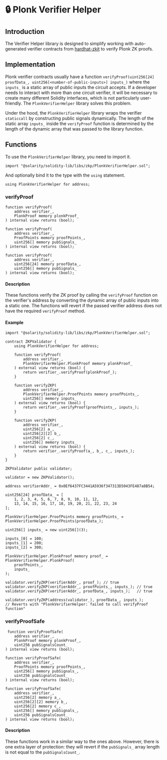 # 🔒 Plonk Verifier Helper

## Introduction

The Verifier Helper library is designed to simplify working with auto-generated verifier contracts from [hardhat-zkit](https://github.com/dl-solarity/hardhat-zkit) to verify Plonk ZK proofs.

## Implementation

Plonk verifier contracts usually have a function `verifyProof(uint256[24] proofData_, uint256[<number-of-public-inputs>] inputs_)` where the `inputs_` is a static array of public inputs the circuit accepts. If a developer needs to interact with more than one circuit verifier, it will be necessary to create many different Solidity interfaces, which is not particularly user-friendly. The `PlonkVerifierHelper` library solves this problem.

Under the hood, the `PlonkVerifierHelper` library wraps the verifier `staticcall` by constructing public signals dynamically. The length of the static array `inputs_` inside the `verifyProof` function is determined by the length of the dynamic array that was passed to the library function.

## Functions

To use the `PlonkVerifierHelper` library, you need to import it.

```solidity
import "@solarity/solidity-lib/libs/zkp/PlonkVerifierHelper.sol";
```

And optionally bind it to the type with the `using` statement.

```solidity
using PlonkVerifierHelper for address;
```

### verifyProof

```solidity
function verifyProof(
    address verifier_,
    PlonkProof memory plonkProof_
) internal view returns (bool);
```

```solidity
function verifyProof(
    address verifier_,
    ProofPoints memory proofPoints_,
    uint256[] memory pubSignals_
) internal view returns (bool);
```

```solidity
function verifyProof(
    address verifier_,
    uint256[24] memory proofData_,
    uint256[] memory pubSignals_
) internal view returns (bool);
```

#### Description

These functions verify the ZK proof by calling the `verifyProof` function on the verifier's address by converting the dynamic array of public inputs into a static one. The functions will revert if the passed verifier address does not have the required `verifyProof` method.

#### Example

```solidity
import "@solarity/solidity-lib/libs/zkp/PlonkVerifierHelper.sol";

contract ZKPValidator {
    using PlonkVerifierHelper for address;

    function verifyProof(
        address verifier_,
        PlonkVerifierHelper.PlonkProof memory plonkProof_
    ) external view returns (bool) {
        return verifier_.verifyProof(plonkProof_);
    }

    function verifyZKP(
        address verifier_,
        PlonkVerifierHelper.ProofPoints memory proofPoints_,
        uint256[] memory inputs_
    ) external view returns (bool) {
        return verifier_.verifyProof(proofPoints_, inputs_);
    }

    function verifyZKP(
        address verifier_,
        uint256[2] a_,
        uint256[2][2] b_,
        uint256[2] c_,
        uint256[] memory inputs_
    ) external view returns (bool) {
        return verifier_.verifyProof(a_, b_, c_, inputs_);
    }
}

ZKPValidator public validator;

validator = new ZKPValidator();

address verifierAddr_ = 0x0Ef6437FC3441A5936f347313D5043FE487a8B54;

uint256[24] proofData_ = [
    1, 2, 3, 4, 5, 6, 7, 8, 9, 10, 11, 12,
    13, 14, 15, 16, 17, 18, 19, 20, 21, 22, 23, 24
];

PlonkVerifierHelper.ProofPoints memory proofPoints_ = PlonkVerifierHelper.ProofPoints(proofData_);

uint256[] inputs_ = new uint256[](3);

inputs_[0] = 100;
inputs_[1] = 200;
inputs_[2] = 300;

PlonkVerifierHelper.PlonkProof memory proof_ = PlonkVerifierHelper.PlonkProof(
    proofPoints_,
    inputs_
);

validator.verifyZKP(verifierAddr_, proof_); // true
validator.verifyZKP(verifierAddr_, proofPoints_, inputs_); // true
validator.verifyZKP(verifierAddr_, proofData_, inputs_);   // true

validator.verifyZKP(address(validator_), proofData_, inputs_);
// Reverts with "PlonkVerifierHelper: failed to call verifyProof function"
```

### verifyProofSafe

```solidity
 function verifyProofSafe(
    address verifier_,
    PlonkProof memory plonkProof_,
    uint256 pubSignalsCount_
) internal view returns (bool);
```

```solidity
function verifyProofSafe(
    address verifier_,
    ProofPoints memory proofPoints_,
    uint256[] memory pubSignals_,
    uint256 pubSignalsCount_
) internal view returns (bool);
```

```solidity
function verifyProofSafe(
    address verifier_,
    uint256[2] memory a_,
    uint256[2][2] memory b_,
    uint256[2] memory c_,
    uint256[] memory pubSignals_,
    uint256 pubSignalsCount_
) internal view returns (bool);
```

#### Description

These functions work in a similar way to the ones above. However, there is one extra layer of protection: they will revert if the `pubSignals_` array length is not equal to the `pubSignalsCount_`.
